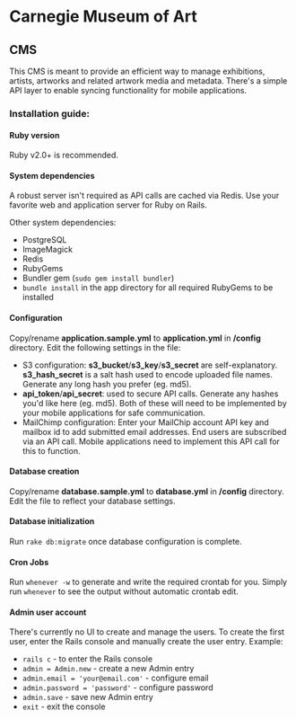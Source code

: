 # Carnegie Museum of Art
## CMS

This CMS is meant to provide an efficient way to manage exhibitions, artists, artworks and related artwork media and metadata. There's a simple API layer to enable syncing functionality for mobile applications.

### Installation guide:

#### Ruby version

Ruby v2.0+ is recommended.

#### System dependencies

A robust server isn't required as API calls are cached via Redis. Use your favorite web and application server for Ruby on Rails.

Other system dependencies:

* PostgreSQL
* ImageMagick
* Redis
* RubyGems
* Bundler gem (`sudo gem install bundler`)
* `bundle install` in the app directory for all required RubyGems to be installed

#### Configuration

Copy/rename **application.sample.yml** to **application.yml** in **/config** directory. Edit the following settings in the file:

* S3 configuration: **s3_bucket**/**s3_key**/**s3_secret** are self-explanatory. **s3_hash_secret** is a salt hash used to encode uploaded file names. Generate any long hash you prefer (eg. md5).
* **api_token**/**api_secret**: used to secure API calls. Generate any hashes you'd like here (eg. md5). Both of these will need to be implemented by your mobile applications for safe communication.
* MailChimp configuration: Enter your MailChip account API key and mailbox id to add submitted email addresses. End users are subscribed via an API call. Mobile applications need to implement this API call for this to function.

#### Database creation

Copy/rename **database.sample.yml** to **database.yml** in **/config** directory. Edit the file to reflect your database settings.

#### Database initialization

Run `rake db:migrate` once database configuration is complete.

#### Cron Jobs

Run `whenever -w` to generate and write the required crontab for you. Simply run `whenever` to see the output without automatic crontab edit.

#### Admin user account

There's currently no UI to create and manage the users. To create the first user, enter the Rails console and manually create the user entry. Example:

* `rails c` - to enter the Rails console
* `admin = Admin.new` - create a new Admin entry
* `admin.email = 'your@email.com'` - configure email
* `admin.password = 'password'` - configure password
* `admin.save` - save new Admin entry
* `exit` - exit the console